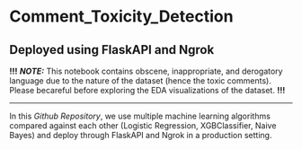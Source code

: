 # Comment_Toxicity_Detection
## Deployed using FlaskAPI and Ngrok

**!!!** ***NOTE:*** This notebook contains obscene, inappropriate, and derogatory language due to the nature of the dataset (hence the toxic comments). Please becareful before exploring the EDA visualizations of the dataset. **!!!**

-------------

In this *Github Repository*, we use multiple machine learning algorithms compared against each other (Logistic Regression, XGBClassifier, Naive Bayes) and deploy through FlaskAPI and Ngrok in a production setting.

